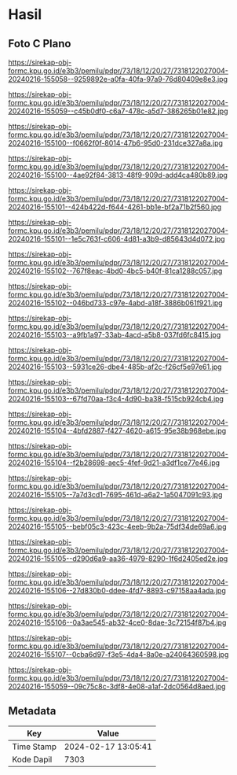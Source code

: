 # Hasil

## Foto C Plano

https://sirekap-obj-formc.kpu.go.id/e3b3/pemilu/pdpr/73/18/12/20/27/7318122027004-20240216-155058--9259892e-a0fa-40fa-97a9-76d80409e8e3.jpg

https://sirekap-obj-formc.kpu.go.id/e3b3/pemilu/pdpr/73/18/12/20/27/7318122027004-20240216-155059--c45b0df0-c6a7-478c-a5d7-386265b01e82.jpg

https://sirekap-obj-formc.kpu.go.id/e3b3/pemilu/pdpr/73/18/12/20/27/7318122027004-20240216-155100--f0662f0f-8014-47b6-95d0-231dce327a8a.jpg

https://sirekap-obj-formc.kpu.go.id/e3b3/pemilu/pdpr/73/18/12/20/27/7318122027004-20240216-155100--4ae92f84-3813-48f9-909d-add4ca480b89.jpg

https://sirekap-obj-formc.kpu.go.id/e3b3/pemilu/pdpr/73/18/12/20/27/7318122027004-20240216-155101--424b422d-f644-4261-bb1e-bf2a71b2f560.jpg

https://sirekap-obj-formc.kpu.go.id/e3b3/pemilu/pdpr/73/18/12/20/27/7318122027004-20240216-155101--1e5c763f-c606-4d81-a3b9-d85643d4d072.jpg

https://sirekap-obj-formc.kpu.go.id/e3b3/pemilu/pdpr/73/18/12/20/27/7318122027004-20240216-155102--767f8eac-4bd0-4bc5-b40f-81ca1288c057.jpg

https://sirekap-obj-formc.kpu.go.id/e3b3/pemilu/pdpr/73/18/12/20/27/7318122027004-20240216-155102--046bd733-c97e-4abd-a18f-3886b061f921.jpg

https://sirekap-obj-formc.kpu.go.id/e3b3/pemilu/pdpr/73/18/12/20/27/7318122027004-20240216-155103--a9fb1a97-33ab-4acd-a5b8-037fd6fc8415.jpg

https://sirekap-obj-formc.kpu.go.id/e3b3/pemilu/pdpr/73/18/12/20/27/7318122027004-20240216-155103--5931ce26-dbe4-485b-af2c-f26cf5e97e61.jpg

https://sirekap-obj-formc.kpu.go.id/e3b3/pemilu/pdpr/73/18/12/20/27/7318122027004-20240216-155103--67fd70aa-f3c4-4d90-ba38-f515cb924cb4.jpg

https://sirekap-obj-formc.kpu.go.id/e3b3/pemilu/pdpr/73/18/12/20/27/7318122027004-20240216-155104--4bfd2887-f427-4620-a615-95e38b968ebe.jpg

https://sirekap-obj-formc.kpu.go.id/e3b3/pemilu/pdpr/73/18/12/20/27/7318122027004-20240216-155104--f2b28698-aec5-4fef-9d21-a3df1ce77e46.jpg

https://sirekap-obj-formc.kpu.go.id/e3b3/pemilu/pdpr/73/18/12/20/27/7318122027004-20240216-155105--7a7d3cd1-7695-461d-a6a2-1a5047091c93.jpg

https://sirekap-obj-formc.kpu.go.id/e3b3/pemilu/pdpr/73/18/12/20/27/7318122027004-20240216-155105--bebf05c3-423c-4eeb-9b2a-75df34de69a6.jpg

https://sirekap-obj-formc.kpu.go.id/e3b3/pemilu/pdpr/73/18/12/20/27/7318122027004-20240216-155105--d290d6a9-aa36-4979-8290-1f6d2405ed2e.jpg

https://sirekap-obj-formc.kpu.go.id/e3b3/pemilu/pdpr/73/18/12/20/27/7318122027004-20240216-155106--27d830b0-ddee-4fd7-8893-c97158aa4ada.jpg

https://sirekap-obj-formc.kpu.go.id/e3b3/pemilu/pdpr/73/18/12/20/27/7318122027004-20240216-155106--0a3ae545-ab32-4ce0-8dae-3c72154f87b4.jpg

https://sirekap-obj-formc.kpu.go.id/e3b3/pemilu/pdpr/73/18/12/20/27/7318122027004-20240216-155107--0cba6d97-f3e5-4da4-8a0e-a24064360598.jpg

https://sirekap-obj-formc.kpu.go.id/e3b3/pemilu/pdpr/73/18/12/20/27/7318122027004-20240216-155059--09c75c8c-3df8-4e08-a1af-2dc0564d8aed.jpg


## Metadata

| Key        | Value               |
| ---------- | ------------------- |
| Time Stamp | 2024-02-17 13:05:41 |
| Kode Dapil | 7303                |



